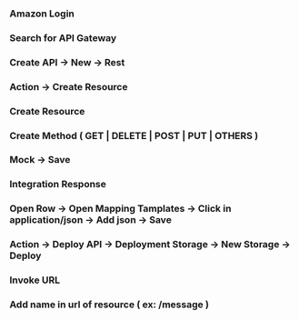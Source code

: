 ### Amazon Login

### Search for API Gateway

### Create API -> New -> Rest

### Action -> Create Resource

### Create Resource

### Create Method ( GET | DELETE | POST | PUT | OTHERS )

### Mock -> Save

### Integration Response

### Open Row -> Open Mapping Tamplates -> Click in application/json -> Add json -> Save

### Action -> Deploy API -> Deployment Storage -> New Storage -> Deploy

### Invoke URL

### Add name in url of resource ( ex: /message )
